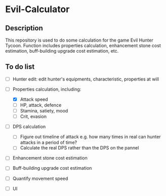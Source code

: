 # Evil-Calculator
## Description
This repository is used to do some calculation for the game Evil Hunter Tycoon.
Function includes properties calculation, enhancement stone cost estimation, buff-building upgrade cost estimation, etc.
## To do list
- [ ] Hunter edit: edit hunter's equipments, characteristic, properties at will
- [ ] Properties calculation, including:
    - [x] Attack speed
    - [ ] HP, attack, defence
    - [ ] Stamina, satiety, mood
    - [ ] Crit, evasion
- [ ] DPS calculation
    - [ ] Figure out timeline of attack e.g. how many times in real can hunter attacks in a period of time?
    - [ ] Calculate the real DPS rather than the DPS on the pannel
- [ ] Enhancement stone cost estimation
- [ ] Buff-building upgrade cost estimation
- [ ] Quantify movement speed
- [ ] UI



